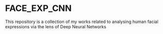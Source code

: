 # FACE_EXP_CNN
This repository is a collection of my works related to analysing human facial expressions via the lens of Deep Neural Networks

